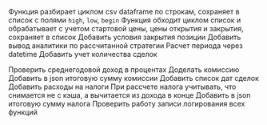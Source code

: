 Функция разбирает циклом csv dataframe по строкам, сохраняет в список с полями `high`, `low`, `begin`
Функция обходит циклом список и обрабатывает с учетом стартовой цены, цены открытия и закрытия, сохраняет в список
Добавить условия закрытия позиции
Добавить вывод аналитики по рассчитанной стратегии
Расчет периода через datetime
Добавить учет количества сделок


Проверить среднегодовой доход в процентах
Доделать комиссию
Добавить в json итоговую сумму комиссии
Добавить список дат сделок
Добавить расходы на налоги
При рассчете налога учитывать, что снимается не с кэша, а вычитается из дохода в конце
Добавить в json итоговую сумму налога
Проверить работу записи логирования всех функций